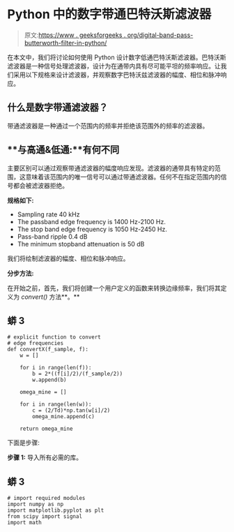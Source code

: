 # Python 中的数字带通巴特沃斯滤波器

> 原文:[https://www . geeksforgeeks . org/digital-band-pass-butterworth-filter-in-python/](https://www.geeksforgeeks.org/digital-band-pass-butterworth-filter-in-python/)

在本文中，我们将讨论如何使用 Python 设计数字低通巴特沃斯滤波器。巴特沃斯滤波器是一种信号处理滤波器，设计为在通带内具有尽可能平坦的频率响应。让我们采用以下规格来设计滤波器，并观察数字巴特沃兹滤波器的幅度、相位和脉冲响应。

## **什么是数字带通滤波器？**

带通滤波器是一种通过一个范围内的频率并拒绝该范围外的频率的滤波器。

## **与高通&低通:**有何不同

主要区别可以通过观察带通滤波器的幅度响应发现。滤波器的通带具有特定的范围，这意味着该范围内的唯一信号可以通过带通滤波器。任何不在指定范围内的信号都会被滤波器拒绝。

**规格如下:**

*   Sampling rate 40 kHz
*   The passband edge frequency is 1400 Hz-2100 Hz.
*   The stop band edge frequency is 1050 Hz-2450 Hz.
*   Pass-band ripple 0.4 dB
*   The minimum stopband attenuation is 50 dB

我们将绘制滤波器的幅度、相位和脉冲响应。

**分步方法:**

在开始之前，首先，我们将创建一个用户定义的函数来转换边缘频率，我们将其定义为 *convert()* 方法**。**

## 蟒 3

```
# explicit function to convert
# edge frequencies
def convertX(f_sample, f):
    w = []

    for i in range(len(f)):
        b = 2*((f[i]/2)/(f_sample/2))
        w.append(b)

    omega_mine = []

    for i in range(len(w)):
        c = (2/Td)*np.tan(w[i]/2)
        omega_mine.append(c)

    return omega_mine
```

下面是步骤:

**步骤 1:** 导入所有必需的库。

## 蟒 3

```
# import required modules 
import numpy as np 
import matplotlib.pyplot as plt 
from scipy import signal 
import math
```